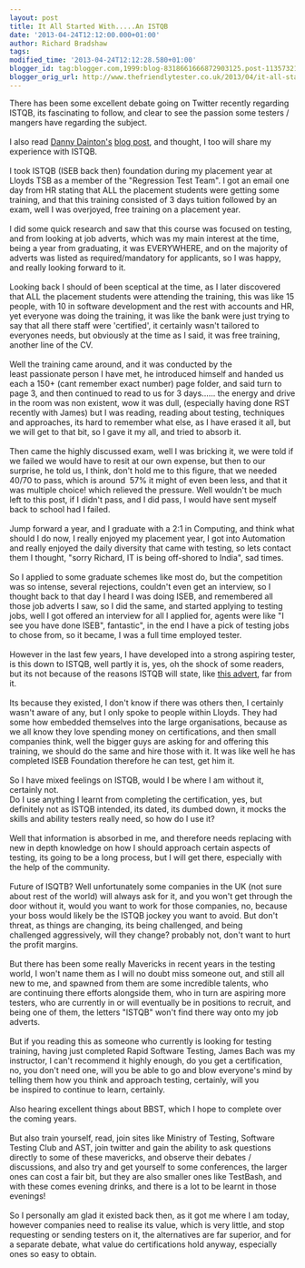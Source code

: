 ```yaml
---
layout: post
title: It All Started With.....An ISTQB
date: '2013-04-24T12:12:00.000+01:00'
author: Richard Bradshaw
tags: 
modified_time: '2013-04-24T12:12:28.580+01:00'
blogger_id: tag:blogger.com,1999:blog-8318661666872903125.post-1135732198857416392
blogger_orig_url: http://www.thefriendlytester.co.uk/2013/04/it-all-started-withan-istqb.html
---
```


There has been some excellent debate going on Twitter recently regarding ISTQB, its fascinating to follow, and clear to see the passion some testers / mangers have regarding the subject.<br /><br />I also read <a href="https://twitter.com/DannyDainton" target="_blank">Danny Dainton's</a> <a href="http://t.co/ANcMCfewOF" target="_blank">blog post</a>, and thought, I too will share my experience with ISTQB.<br /><br />I took ISTQB (ISEB back then) foundation during my placement year at Lloyds TSB as a member of the "Regression Test Team". I got an email one day from HR stating that ALL the placement students were getting some training, and that this training consisted of 3 days tuition followed by an exam, well I was overjoyed, free training on a placement year.<br /><br />I did some quick research and saw that this course was focused on testing, and from looking at job adverts, which was my main interest at the time, being a year from graduating, it was EVERYWHERE, and on the majority of adverts was listed as required/mandatory for applicants, so I was happy, and really looking forward to it.<br /><br />Looking back I should of been sceptical at the time, as I later discovered that ALL the placement students were attending the training, this was like 15 people, with 10 in software development and the rest with accounts and HR, yet everyone was doing the training, it was like the bank were just trying to say that all there staff were 'certified', it certainly wasn't tailored to everyones needs, but&nbsp;obviously&nbsp;at the time as I said, it was free training, another line of the CV.<br /><br />Well the training came around, and it was conducted by the least&nbsp;passionate&nbsp;person I have met, he&nbsp;introduced&nbsp;himself and handed us each a 150+ (cant remember exact number) page folder, and said turn to page 3, and then continued to read to us for 3 days...... the energy and drive in the room was non existent, wow it was dull, (especially having done RST recently with James) but I was reading, reading about testing, techniques and approaches, its hard to remember what else, as I have erased it all, but we will get to that bit, so I gave it my all, and tried to absorb it.<br /><br />Then came the highly discussed exam, well I was bricking it, we were told if we failed we would have to resit at our own expense, but then to our surprise, he told us, I think, don't hold me to this figure, that we needed 40/70 to pass, which is around &nbsp;57% it might of even been less, and that it was multiple choice! which relieved&nbsp;the pressure. Well wouldn't be much left to this post, if I didn't pass, and I did pass, I would have sent myself back to school had I failed.<br /><br />Jump forward a year, and I graduate with a 2:1 in Computing, and think what should I do now, I really enjoyed my placement year, I got into Automation and really enjoyed the daily diversity that came with testing, so lets contact them I thought, "sorry Richard, IT is being off-shored to India", sad times.<br /><br />So I applied to some graduate schemes like most do, but the competition was so intense, several rejections, couldn't even get an interview, so I thought back to that day I heard I was doing ISEB, and remembered all those job adverts I saw, so I did the same, and started applying to testing jobs, well I got offered an interview for all I applied for, agents were like "I see you have done ISEB", fantastic", in the end I have a pick of testing jobs to chose from, so it became, I was a full time employed tester.<br /><br />However in the last few years, I have developed into a strong aspiring tester, is this down to ISTQB, well partly it is, yes, oh the shock of some readers, but its not because of the reasons ISTQB will state, like <a href="https://twitter.com/henkeandersson/status/326742413525798914/photo/1" target="_blank">this advert</a>, far from it.<br /><br />Its because they existed, I don't know if there was others then, I certainly wasn't aware of any, but I only spoke to people within Lloyds. They had some how embedded themselves into the large organisations, because as we all know they love spending money on certifications, and then small companies think, well the bigger guys are asking for and offering this training, we should do the same and hire those with it. It was like well he has completed ISEB Foundation therefore he can test, get him it.<br /><br />So I have mixed feelings on ISTQB, would I be where I am without it, certainly not.<br />Do I use anything I learnt from completing the&nbsp;certification, yes, but definitely&nbsp;not as ISTQB intended, its dated, its dumbed down, it mocks the skills and ability testers really need, so how do I use it?<br /><br />Well that information is absorbed in me, and therefore needs replacing with new in depth knowledge on how I should approach certain aspects of testing, its going to be a long process, but I will get there, especially with the help of the community.<br /><br />Future of ISQTB? Well unfortunately some companies in the UK (not sure about rest of the world) will always ask for it, and you won't get through the door without it, would you want to work for those companies, no, because your boss would likely be the ISTQB jockey you want to avoid. But don't threat, as things are changing, its being challenged, and being challenged&nbsp;aggressively, will they change? probably not, don't want to hurt the profit margins.<br /><br />But there has been some really Mavericks in recent years in the testing world, I won't name them as I will&nbsp;no doubt&nbsp;miss someone out, and still all new to me, and spawned from them are some incredible talents, who are&nbsp;continuing there efforts alongside them, who in turn are aspiring more testers,&nbsp;who are currently in or will&nbsp;eventually&nbsp;be in positions to recruit, and being one of them, the letters "ISTQB" won't find there way onto my job adverts.<br /><br />But if you reading this as someone who currently is looking for testing training, having just completed Rapid Software Testing, James Bach was my instructor, I can't recommend it highly enough, do you get a certification, no, you don't need one, will you be able to go and blow&nbsp;everyone's&nbsp;mind by telling them how you think and approach testing, certainly, will you be&nbsp;inspired&nbsp;to continue to learn, certainly.<br /><br />Also hearing excellent things about BBST, which I hope to complete over the coming years.<br /><br />But also train yourself, read, join sites like Ministry of Testing, Software Testing Club and AST, join twitter and gain the ability to ask questions directly to some of these mavericks, and observe their debates / discussions, and also try and get yourself to some conferences, the larger ones can cost a fair bit, but they are also smaller ones like TestBash, and with these comes evening drinks, and there is a lot to be learnt in those evenings!<br /><br />So I personally am glad it existed back then, as it got me where I am today, however companies need to realise its value, which is very little, and stop requesting or sending testers on it, the alternatives are far superior, and for a&nbsp;separate&nbsp;debate, what value do&nbsp;certifications&nbsp;hold anyway, especially ones so easy to obtain.